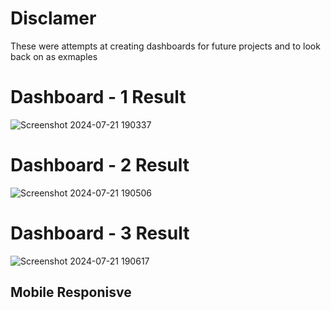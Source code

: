 # Disclamer
These were attempts at creating dashboards for future projects and to look back on as exmaples

# Dashboard - 1 Result
![Screenshot 2024-07-21 190337](https://github.com/user-attachments/assets/a2f89af8-d5d0-4a23-8dcf-98b85cd2e277)

# Dashboard - 2 Result
![Screenshot 2024-07-21 190506](https://github.com/user-attachments/assets/9a2b31f0-6e60-4348-8461-bdc917897792)

# Dashboard - 3 Result
![Screenshot 2024-07-21 190617](https://github.com/user-attachments/assets/e6a35b38-234e-485b-a5cc-3578b5e525ee)

## Mobile Responisve
